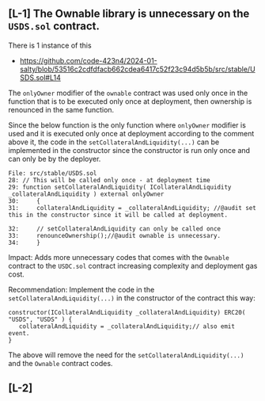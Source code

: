 ## [L-1] The Ownable library is unnecessary on the `USDS.sol` contract.
There is 1 instance of this
- https://github.com/code-423n4/2024-01-salty/blob/53516c2cdfdfacb662cdea6417c52f23c94d5b5b/src/stable/USDS.sol#L14

The `onlyOwner` modifier of the `ownable` contract was used only once in the  function that is to be executed only once at deployment, then ownership is renounced in the same function. 

Since the below function is the only function where `onlyOwner` modifier is used and it is executed only once at deployment according to the comment above it, the code in the `setCollateralAndLiquidity(...)` can be implemented in the constructor since the constructor is run only once and can only be by the deployer.

```
File: src/stable/USDS.sol
28: // This will be called only once - at deployment time
29:	function setCollateralAndLiquidity( ICollateralAndLiquidity _collateralAndLiquidity ) external onlyOwner
30:		{
31:		collateralAndLiquidity = _collateralAndLiquidity; //@audit set this in the constructor since it will be called at deployment.

32:		// setCollateralAndLiquidity can only be called once
33:		renounceOwnership();//@audit ownable is unnecessary.
34:		}
```

Impact:
Adds more unnecessary codes that comes with the `Ownable` contract to the `USDC.sol` contract increasing complexity and deployment gas cost.

Recommendation:
Implement the code in the `setCollateralAndLiquidity(...)` in the constructor of the contract this way:

```
constructor(ICollateralAndLiquidity _collateralAndLiquidity) ERC20( "USDS", "USDS" ) {
   collateralAndLiquidity = _collateralAndLiquidity;// also emit event.
}
```

The above will remove the need for the `setCollateralAndLiquidity(...)` and the `Ownable` contract codes.

## [L-2] 


